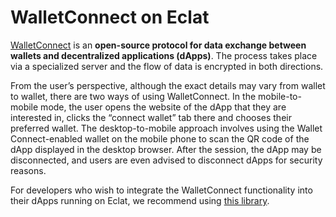 # WalletConnect on Eclat

[WalletConnect](https://walletconnect.com) is an **open-source protocol for data exchange between wallets and decentralized applications (dApps)**. The process takes place via a specialized server and the flow of data is encrypted in both directions.

From the user’s perspective, although the exact details may vary from wallet to wallet, there are two ways of using WalletConnect. In the mobile-to-mobile mode, the user opens the website of the dApp that they are interested in, clicks the “connect wallet” tab there and chooses their preferred wallet. The desktop-to-mobile approach involves using the Wallet Connect-enabled wallet on the mobile phone to scan the QR code of the dApp displayed in the desktop browser. After the session, the dApp may be disconnected, and users are even advised to disconnect dApps for security reasons.

For developers who wish to integrate the WalletConnect functionality into their dApps running on Eclat, we recommend using [this library](https://www.npmjs.com/package/@fuseio/walletconnect-web3-provider).
